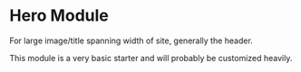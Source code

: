 Hero Module
===========

For large image/title spanning width of site, generally the header.

This module is a very basic starter and will probably be customized heavily.
